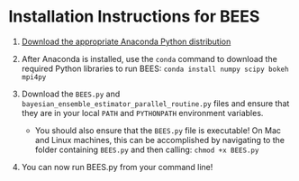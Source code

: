 # Installation Instructions for BEES

 1. [Download the appropriate Anaconda Python distribution](https://www.anaconda.com/download/)
 
 2. After Anaconda is installed, use the `conda` command to download the required Python libraries to run BEES:
    `conda install numpy scipy bokeh mpi4py`
 
 3. Download the `BEES.py` and `bayesian_ensemble_estimator_parallel_routine.py` files and ensure that they are in your local `PATH` and `PYTHONPATH` environment variables.
 
    * You should also ensure that the `BEES.py` file is executable!  On Mac and Linux machines, this can be accomplished by navigating to the folder containing `BEES.py` and then calling: `chmod +x BEES.py`
   
 4. You can now run BEES.py from your command line!
